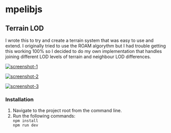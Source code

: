 ﻿# mpelibjs

<h2>Terrain LOD</h2>

I wrote this to try and create a terrain system that was easy to use and extend. I originally tried to use the ROAM algorythm but I had trouble getting this working 100% so I decided to do my own implementation that handles joining different LOD levels of terrain and neighbour LOD differences.

<a href="https://ibb.co/ZLM4Xmz"><img src="https://i.ibb.co/kHSbB12/screenshot-1.png" alt="screenshot-1" border="0"></a>

<a href="https://ibb.co/Wz1vpQk"><img src="https://i.ibb.co/7pFtNHn/screenshot-2.png" alt="screenshot-2" border="0"></a>

<a href="https://ibb.co/5rTWHLt"><img src="https://i.ibb.co/GW7vSRB/screenshot-3.png" alt="screenshot-3" border="0"></a>

<h3>Installation</h3>

<ol>
<li>Navigate to the project root from the command line.</li>
<li>
Run the following commands:
<code>
npm install
npm run dev
</code>
</li>
</ol>
